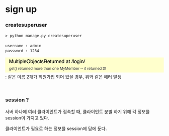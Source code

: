 # sign up

### createsuperuser
```
> python manage.py createsuperuser

username : admin
password : 1234
```

![img.png](imgs/loginerror.png)<br>
: 같은 이름 2개가 회원가입 되어 있을 경우, 위와 같은 에러 발생

<br>

### session ?
서버 하나에 여러 클라이언트가 접속할 때, 클라이언트 분별 하기 위해 각 정보를 session이 가지고 있다.

클라이언트가 필요로 하는 정보를 session에 담에 둔다. 